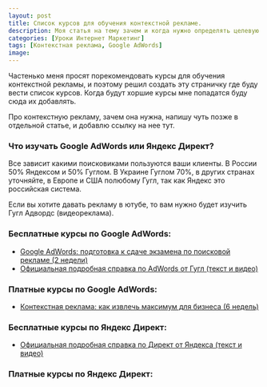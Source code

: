 ```yaml
---
layout: post
title: Cписок курсов для обучения контекстной рекламе.
description: Моя статья на тему зачем и когда нужно определять целевую аудиторию.
categories: [Уроки Интернет Маркетинг]
tags: [Контекстная реклама, Google AdWords]
image:
---
```


Частенько меня просят порекомендовать курсы для обучения контекстной рекламы, и поэтому решил создать эту страничку где буду вести список курсов. Когда будут хоршие курсы мне попадатся буду сюда их добавлять.

Про контекстную рекламу, зачем она нужна, напишу чуть позже в отдельной статье, и добавлю ссылку на нее тут.

<h3>Что изучать Google AdWords или Яндекс Директ?</h3>

Все зависит какими поисковиками пользуются ваши клиенты. В России 50% Яндексом и 50% Гуглом. В Украине Гуглом 70%, в других странах уточняйте, в Европе и США полюбому Гугл, так как Яндекс это российская система.

Если вы хотите давать рекламу в ютубе, то вам нужно будет изучить Гугл Адвордс  (видеореклама).


<h3>Бесплатные курсы по Google AdWords:</h3>
<ul>
  <li><a href="http://netology.ru/programs/google-words?pid=up5293644" rel="nofollow" target="_blank" class="hvr-wobble-vertical">Google AdWords: подготовка к сдаче экзамена по поисковой рекламе (2 недели)</a></li>
    <li><a href="https://support.google.com/adwords/" rel="nofollow" target="_blank" class="hvr-wobble-vertical">Официальная подробная справка по AdWords от Гугл (текст и видео)</a></li>
</ul>

<h3>Платные курсы по Google AdWords:</h3>
<ul>
  <li><a href="http://netology.ru/programs/context-target?pid=up5293644" rel="nofollow" target="_blank" class="hvr-wobble-vertical">Контекстная реклама: как извлечь максимум для бизнеса (6 недель)</a></li>
</ul>

<h3>Бесплатные курсы по Яндекс Директ:</h3>
<ul>
  <li><a href="https://yandex.ru/support/direct/" rel="nofollow" target="_blank" class="hvr-wobble-vertical">Официальная подробная справка по Директ от Яндекса (текст и видео)</a></li>
</ul>

<h3>Платные курсы по Яндекс Директ:</h3>
